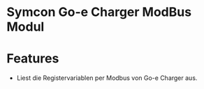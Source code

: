 # Symcon Go-e Charger ModBus Modul

# Features
* Liest die Registervariablen per Modbus von Go-e Charger aus.